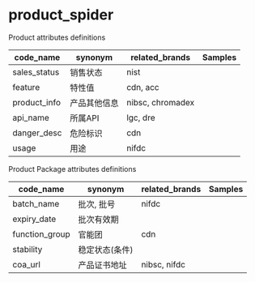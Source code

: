# product_spider

Product attributes definitions

|        code_name       |     synonym    |  related_brands  |  Samples |
|       -----------      |   -----------  |    -----------   |  ----  |
|       sales_status     |     销售状态     |      nist        |       | 
|        feature         |      特性值      |    cdn, acc      |       | 
|      product_info      |    产品其他信息   |      nibsc, chromadex |       | 
|         api_name       |      所属API     |   lgc, dre       |        | 
|       danger_desc      |      危险标识     |      cdn         |        | 
|       usage      |      用途     |      nifdc         |        | 

Product Package attributes definitions

|    code_name   |    synonym    |  related_brands   |   Samples    |
|   -----------  |   ----------- |    -----------    |  ------  |
|   batch_name   |   批次, 批号    |     nifdc         |        | 
|  expiry_date   |   批次有效期    |                    |        | 
| function_group |     官能团      |        cdn       |        | 
|   stability    |  稳定状态(条件)  |                   |        | 
|    coa_url     |   产品证书地址   |    nibsc, nifdc   |         | 
